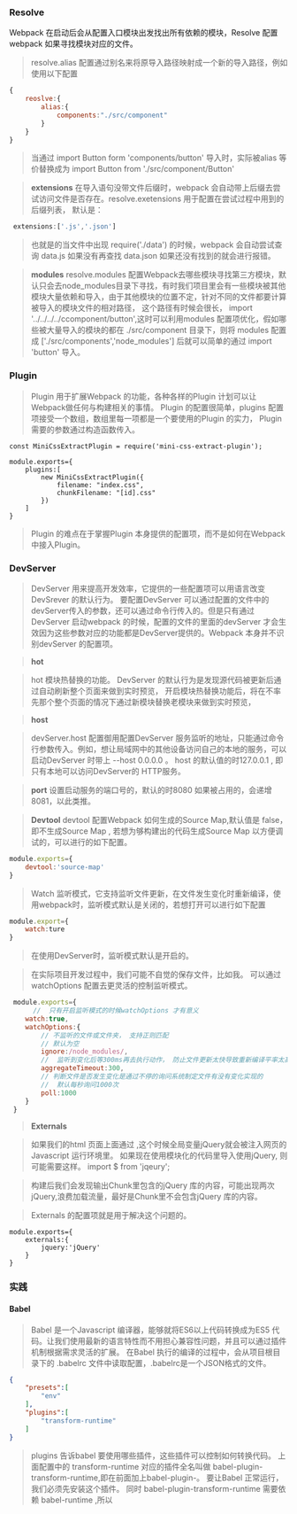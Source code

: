 ### Resolve

Webpack 在启动后会从配置入口模块出发找出所有依赖的模块，Resolve 配置webpack 如果寻找模块对应的文件。

> resolve.alias 配置通过别名来将原导入路径映射成一个新的导入路径，例如使用以下配置

```javascript
{
    reoslve:{
        alias:{
            components:"./src/component"
        }
    }
}
```

> 当通过 import Button form 'components/button' 导入时，实际被alias 等价替换成为 import Button from './src/component/Button'

> **extensions**
> 在导入语句没带文件后缀时，webpack 会自动带上后缀去尝试访问文件是否存在。resolve.exetensions 用于配置在尝试过程中用到的后缀列表， 默认是：

```javascript
 extensions:['.js','.json']
```

> 也就是的当文件中出现 require('./data') 的时候，webpack 会自动尝试查询 data.js 如果没有再查找 data.json 如果还没有找到的就会进行报错。

> **modules**
> resolve.modules 配置Webpack去哪些模块寻找第三方模块，默认只会去node_modules目录下寻找，有时我们项目里会有一些模块被其他模块大量依赖和导入，由于其他模块的位置不定，针对不同的文件都要计算被导入的模块文件的相对路径， 这个路径有时候会很长， import '../../../../ccomponent/button',这时可以利用modules 配置项优化，假如哪些被大量导入的模块的都在 ./src/component 目录下，则将 modules 配置成 ['./src/components','node_modules'] 后就可以简单的通过 import 'button' 导入。

### Plugin

> Plugin 用于扩展Webpack 的功能，各种各样的Plugin 计划可以让Webpack做任何与构建相关的事情。
> Plugin 的配置很简单，plugins 配置项接受一个数组，数组里每一项都是一个要使用的Plugin 的实力， Plugin 需要的参数通过构造函数传入。

```
const MiniCssExtractPlugin = require('mini-css-extract-plugin');

module.exports={
    plugins:[
        new MiniCssExtractPlugin({
            filename: "index.css",
            chunkFilename: "[id].css"
        })
    ]
}
```

> Plugin 的难点在于掌握Plugin 本身提供的配置项，而不是如何在Webpack 中接入Plugin。

### DevServer

> DevServer 用来提高开发效率，它提供的一些配置项可以用语言改变DevSrever 的默认行为。 要配置DevServer 可以通过配置的文件中的devServer传入的参数，还可以通过命令行传入的。但是只有通过DevServer 启动webpack 的时候，配置的文件的里面的devServer 才会生效因为这些参数对应的功能都是DevServer提供的。Webpack 本身并不识别devServer 的配置项。

> **hot**

>  hot 模块热替换的功能。 DevServer 的默认行为是发现源代码被更新后通过自动刷新整个页面来做到实时预览， 开启模块热替换功能后，将在不率先那个整个页面的情况下通过新模块替换老模块来做到实时预览，

> **host**

> devServer.host 配置御用配置DevServer 服务监听的地址，只能通过命令行参数传入。例如，想让局域网中的其他设备访问自己的本地的服务，可以启动DevServer 时带上 --host 0.0.0.0 。 host 的默认值的时127.0.0.1 , 即只有本地可以访问DevServer的 HTTP服务。

> **port**
> 设置启动服务的端口号的，默认的时8080 如果被占用的，会递增8081，以此类推。

> **Devtool**
> devtool 配置Webpack 如何生成的Source Map,默认值是 false，即不生成Source Map , 若想为够构建出的代码生成Source Map 以方便调试的，可以进行的如下配置。

```javascript
module.exports={
    devtool:'source-map'
}
```

> Watch 监听模式，它支持监听文件更新，在文件发生变化时重新编译，使用webpack时，监听模式默认是关闭的，若想打开可以进行如下配置

```javascript
module.export={
    watch:ture
}
```

> 在使用DevServer时，监听模式默认是开启的。

>  在实际项目开发过程中，我们可能不自觉的保存文件，比如我。
>  可以通过watchOptions 配置去更灵活的控制监听模式。

```javascript
 module.exports={
      //  只有开启监听模式的时候watchOptions 才有意义
    watch:true,
    watchOptions:{
        // 不监听的文件或文件夹， 支持正则匹配
        // 默认为空
        ignore:/node_modules/,
        //  监听到变化后等300ms再去执行动作， 防止文件更新太快导致重新编译平率太高
        aggregateTimeout:300,
        // 判断文件是否发生变化是通过不停的询问系统制定文件有没有变化实现的
        //  默认每秒询问1000次
        poll:1000
    }
 }
```

> **Externals**

>  如果我们的html 页面上面通过 <script src="path/to/jquery.js"></script> ,这个时候全局变量jQuery就会被注入网页的Javascript 运行环境里。
>  如果现在使用模块化的代码里导入使用jQuery, 则可能需要这样。
>  import $ from 'jqeury';

> 构建后我们会发现输出Chunk里包含的jQuery 库的内容，可能出现两次jQuery,浪费加载流量，最好是Chunk里不会包含jQuery 库的内容。

> Externals 的配置项就是用于解决这个问题的。

```
module.exports={
    externals:{
        jquery:'jQuery'
    }
}
```

### 实践

#### Babel

> Babel 是一个Javascript 编译器，能够就将ES6以上代码转换成为ES5 代码。让我们使用最新的语言特性而不用担心兼容性问题，并且可以通过插件机制根据需求灵活的扩展。
> 在Babel 执行的编译的过程中，会从项目根目录下的 .babelrc 文件中读取配置，.babelrc是一个JSON格式的文件。

```JSON
{
    "presets":[
        "env"
    ],
    "plugins":[
        "transform-runtime"
    ]
}
```

> plugins 告诉babel 要使用哪些插件，这些插件可以控制如何转换代码。
> 上面配置中的 transform-runtime 对应的插件全名叫做 babel-plugin-transform-runtime,即在前面加上babel-plugin-。 要让Babel 正常运行， 我们必须先安装这个插件。
> 同时 babel-plugin-transform-runtime 需要依赖 babel-runtime ,所以